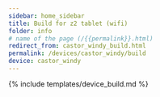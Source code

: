 ```yaml
---
sidebar: home_sidebar
title: Build for z2 tablet (wifi)
folder: info
# name of the page (/{{permalink}}.html)
redirect_from: castor_windy_build.html
permalink: /devices/castor_windy/build
device: castor_windy
---
```

{% include templates/device_build.md %}
